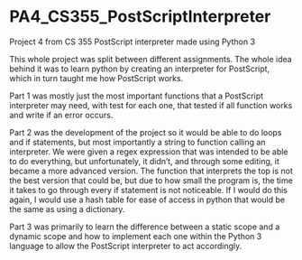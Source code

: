# PA4_CS355_PostScriptInterpreter
Project 4 from CS 355 PostScript interpreter made using Python 3

This whole project was split between different assignments. The whole idea behind it was
to learn python by creating an interpreter for PostScript, which in turn taught me how
PostScript works.

Part 1 was mostly just the most important functions that a PostScript interpreter may
need, with test for each one, that tested if all function works and write if an error
occurs.

Part 2 was the development of the project so it would be able to do loops and if
statements, but most importantly a string to function calling an interpreter. We were
given a regex expression that was intended to be able to do everything, but unfortunately,
it didn’t, and through some editing, it became a more advanced version. The function that
interprets the top is not the best version that could be, but due to how small the program
is, the time it takes to go through every if statement is not noticeable. If I would do this
again, I would use a hash table for ease of access in python that would be the same as using a
dictionary.

Part 3 was primarily to learn the difference between a static scope and a dynamic scope and
how to implement each one within the Python 3 language to allow the PostScript interpreter to
act accordingly.
